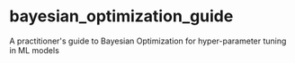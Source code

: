 # bayesian_optimization_guide
A practitioner's guide to Bayesian Optimization for hyper-parameter tuning in ML models
